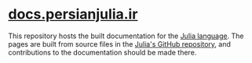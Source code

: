 # [docs.persianjulia.ir][julia-docs]

This repository hosts the built documentation for the [Julia language][julia-web].
The pages are built from source files in the [Julia's GitHub repository][julia-gh],
and contributions to the documentation should be made there.

[julia-docs]:  https://docs.julialang.org
[julia-web]: https://julialang.org/
[julia-gh]: https://github.com/JuliaLang/julia
